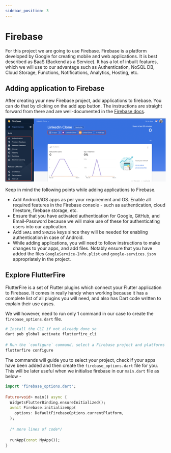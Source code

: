 ```yaml
---
sidebar_position: 3
---
```


# Firebase

For this project we are going to use Firebase. Firebase is a platform developed by Google for creating mobile and web applications. It is best described as BaaS (Backend as a Service). It has a lot of inbuilt features, which we will use to our advantage such as Authentication, NoSQL DB, Cloud Storage, Functions, Notifications, Analytics, Hosting, etc.

## Adding application to Firebase

After creating your new Firebase project, add applications to firebase. You can do that by clicking on the add app button. The instructions are straight forward from there and are well-documented in the [Firebase docs](https://firebase.google.com/docs).

![Firebase](/img/tutorial/chat-smart-replies/firebase.png)

Keep in mind the following points while adding applications to Firebase.

- Add Android/iOS apps as per your requirement and OS. Enable all required features in the Firebase console - such as authentication, cloud firestore, firebase storage, etc.
- Ensure that you have activated authentication for Google, GitHub, and Email-Password because we will make use of these for authenticating users into our application.
- Add `SHA1` and `SHA256` keys since they will be needed for enabling authentication in case of Android.
- While adding applications, you will need to follow instructions to make changes to your apps, and add files. Notably ensure that you have added the files `GoogleService-Info.plist` and `google-services.json` appropriately in the project.

## Explore FlutterFire

FlutterFire is a set of Flutter plugins which connect your Flutter application to Firebase. It comes in really handy when working because it has a complete list of all plugins you will need, and also has Dart code written to explain their use cases.

We will however, need to run only 1 command in our case to create the `firebase_options.dart` file.

```bash
# Install the CLI if not already done so
dart pub global activate flutterfire_cli

# Run the `configure` command, select a Firebase project and platforms
flutterfire configure
```

The commands will guide you to select your project, check if your apps have been added and then create the `firebase_options.dart` file for you. This will be later useful when we initialise firebase in our `main.dart` file as below -

```dart title="lib/main.dart"
import 'firebase_options.dart';

Future<void> main() async {
  WidgetsFlutterBinding.ensureInitialized();
  await Firebase.initializeApp(
    options: DefaultFirebaseOptions.currentPlatform,
  );

  /* more lines of code*/

  runApp(const MyApp());
}
```
